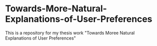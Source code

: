 # Towards-More-Natural-Explanations-of-User-Preferences

This is a repository for my thesis work "Towards Moree Natural Explanations of User Preferences"
